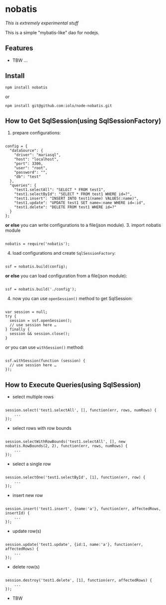 nobatis
=======

*This is extremely experimental stuff*

This is a simple "mybatis-like" dao for nodejs.

Features
--------

* TBW ...

Install
-------

```
npm install nobatis
```

or

```
npm install git@github.com:iolo/node-nobatis.git
```

How to Get SqlSession(using SqlSessionFactory)
----------------------------------------------

1. prepare configurations:
<pre><code class="javascript">
config = {
  "dataSource": {
    "driver": "mariasql",
    "host": "localhost",
    "port": 3306,
    "user": "root",
    "password": "",
    "db": "test"
  },
  "queries": {
    "test1.selectAll": "SELECT * FROM test1",
    "test1.selectById": "SELECT * FROM test1 WHERE id=?",
    "test1.insert": "INSERT INTO test1(name) VALUES(:name)",
    "test1.update": "UPDATE test1 SET name=:name WHERE id=:id",
    "test1.delete": "DELETE FROM test1 WHERE id=?"
  }
};
</pre></code>
**or else** you can write configurations to a file(json module).
3. import nobatis module
<pre><code class="javascript">
nobatis = require('nobatis');
</pre></code>
4. load configurations and create ```SqlSessionFactory```:
<pre><code class="javascript">
ssf = nobatis.build(config);
</pre></code>
**or else** you can load configuration from a file(json module):
<pre><code class="javascript">
ssf = nobatis.build('./config');
</pre></code>
4. now you can use ```openSession()``` method to get SqlSession:
<pre><code class="javascript">
var session = null;
try {
  session = ssf.openSession();
  // use session here …
} finally {
  session && session.close();
}
</pre></code>
*or* you can use ```withSession()``` method:
<pre><code class="javascript">
ssf.withSession(function (session) {
  // use session here …
});
</pre></code>

How to Execute Queries(using SqlSession)
----------------------------------------

* select multiple rows
<pre><code class="javascript">
session.select('test1.selectAll', [], function(err, rows, numRows) {
    ...
});
</pre></code>

* select rows with row bounds
<pre><code class="javascript">
session.selectWithRowBounds('test1.selectAll', [], new nobatis.RowBounds(2, 2), function(err, rows, numRows) {
    ...
});
</pre></code>

* select a single row
<pre><code class="javascript">
session.selectOne('test1.selectById', [1], function(err, row) {
    ...
});
</pre></code>

* insert new row
<pre><code class="javascript">
session.insert('test1.insert', {name:'a'}, function(err, affectedRows, insertId) {
    ...
});
</pre></code>

* update row(s)
<pre><code class="javascript">
session.update('test1.update', {id:1, name:'a'}, function(err, affectedRows) {
    ...
});
</pre></code>

* delete row(s)
<pre><code class="javascript">
session.destroy('test1.delete', [1], function(err, affectedRows) {
    ...
});
</pre></code>

* TBW
